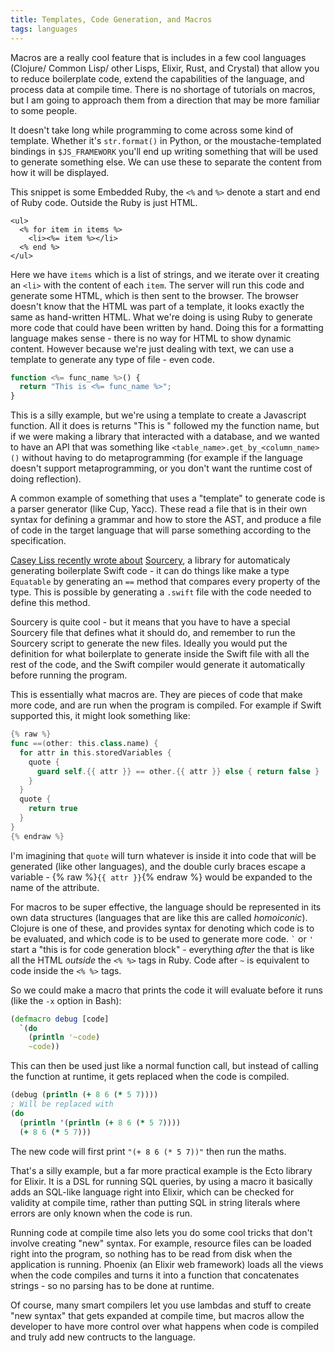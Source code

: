```yaml
---
title: Templates, Code Generation, and Macros
tags: languages
---
```


Macros are a really cool feature that is includes in a few cool languages (Clojure/ Common Lisp/ other Lisps, Elixir, Rust, and Crystal) that allow you to reduce boilerplate code, extend the capabilities of the language, and process data at compile time. There is no shortage of tutorials on macros, but I am going to approach them from a direction that may be more familiar to some people.

It doesn't take long while programming to come across some kind of template. Whether it's `str.format()` in Python, or the moustache-templated bindings in `$JS_FRAMEWORK` you'll end up writing something that will be used to generate something else. We can use these to separate the content from how it will be displayed.

This snippet is some Embedded Ruby, the `<%` and `%>` denote a start and end of Ruby code. Outside the Ruby is just HTML.

```erb
<ul>
  <% for item in items %>
    <li><%= item %></li>
  <% end %>
</ul>
```

Here we have `items` which is a list of strings, and we iterate over it creating an `<li>` with the content of each `item`. The server will run this code and generate some HTML, which is then sent to the browser. The browser doesn't know that the HTML was part of a template, it looks exactly the same as hand-written HTML. What we're doing is using Ruby to generate more code that could have been written by hand. Doing this for a formatting language makes sense - there is no way for HTML to show dynamic content. However because we're just dealing with text, we can use a template to generate any type of file - even code.

```javascript
function <%= func_name %>() {
  return "This is <%= func_name %>";
}
```

This is a silly example, but we're using a template to create a Javascript function. All it does is returns "This is " followed my the function name, but if we were making a library that interacted with a database, and we wanted to have an API that was something like `<table_name>.get_by_<column_name>()` without having to do metaprogramming (for example if the language doesn't support metaprogramming, or you don't want the runtime cost of doing reflection).

A common example of something that uses a "template" to generate code is a parser generator (like Cup, Yacc). These read a file that is in their own syntax for defining a grammar and how to store the AST, and produce a file of code in the target language that will parse something according to the specification.

[Casey Liss recently wrote about](https://www.caseyliss.com/2017/3/31/the-magic-of-sourcery) [Sourcery](https://github.com/krzysztofzablocki/Sourcery), a library for automaticaly generating boilerplate Swift code - it can do things like make a type `Equatable` by generating an `==` method that compares every property of the type. This is possible by generating a `.swift` file with the code needed to define this method.

Sourcery is quite cool - but it means that you have to have a special Sourcery file that defines what it should do, and remember to run the Sourcery script to generate the new files. Ideally you would put the definition for what boilerplate to generate inside the Swift file with all the rest of the code, and the Swift compiler would generate it automatically before running the program.

This is essentially what macros are. They are pieces of code that make more code, and are run when the program is compiled. For example if Swift supported this, it might look something like:

```swift
{% raw %}
func ==(other: this.class.name) {
  for attr in this.storedVariables {
    quote {
      guard self.{{ attr }} == other.{{ attr }} else { return false }
    }
  }
  quote {
    return true
  }
}
{% endraw %}
```

I'm imagining that `quote` will turn whatever is inside it into code that will be generated (like other languages), and the double curly braces escape a variable - {% raw %}`{{ attr }}`{% endraw %} would be expanded to the name of the attribute.

For macros to be super effective, the language should be represented in its own data structures (languages that are like this are called _homoiconic_). Clojure is one of these, and provides syntax for denoting which code is to be evaluated, and which code is to be used to generate more code. `` ` `` or `'` start a "this is for code generation block" - everything _after_ the that is like all the HTML _outside_ the `<% %>` tags in Ruby. Code after `~` is equivalent to code inside the `<% %>` tags.

So we could make a macro that prints the code it will evaluate before it runs (like the `-x` option in Bash):

```clojure
(defmacro debug [code]
  `(do
    (println '~code)
    ~code))
```

This can then be used just like a normal function call, but instead of calling the function at runtime, it gets replaced when the code is compiled.

```clojure
(debug (println (+ 8 6 (* 5 7))))
; Will be replaced with
(do
  (println '(println (+ 8 6 (* 5 7))))
  (+ 8 6 (* 5 7)))
```

The new code will first print `"(+ 8 6 (* 5 7))"` then run the maths.

That's a silly example, but a far more practical example is the Ecto library for Elixir. It is a DSL for running SQL queries, by using a macro it basically adds an SQL-like language right into Elixir, which can be checked for validity at compile time, rather than putting SQL in string literals where errors are only known when the code is run.

Running code at compile time also lets you do some cool tricks that don't involve creating "new" syntax. For example, resource files can be loaded right into the program, so nothing has to be read from disk when the application is running. Phoenix (an Elixir web framework) loads all the views when the code compiles and turns it into a function that concatenates strings - so no parsing has to be done at runtime.

Of course, many smart compilers let you use lambdas and stuff to create "new syntax" that gets expanded at compile time, but macros allow the developer to have more control over what happens when code is compiled and truly add new contructs to the language.
